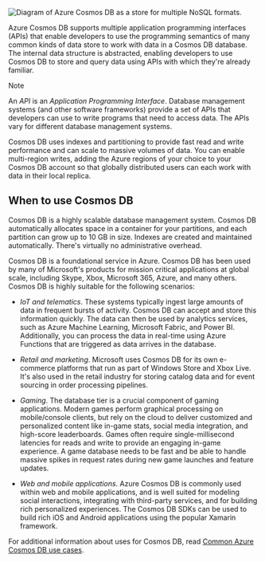 ![Diagram of Azure Cosmos DB as a store for multiple NoSQL formats.](../media/azure-cosmos-db.png)

Azure Cosmos DB supports multiple application programming interfaces (APIs) that enable developers to use the programming semantics of many common kinds of data store to work with data in a Cosmos DB database. The internal data structure is abstracted, enabling developers to use Cosmos DB to store and query data using APIs with which they're already familiar.

> [!NOTE]
> An *API* is an *Application Programming Interface*. Database management systems (and other software frameworks) provide a set of APIs that developers can use to write programs that need to access data. The APIs vary for different database management systems.

Cosmos DB uses indexes and partitioning to provide fast read and write performance and can scale to massive volumes of data. You can enable multi-region writes, adding the Azure regions of your choice to your Cosmos DB account so that globally distributed users can each work with data in their local replica.

## When to use Cosmos DB

Cosmos DB is a highly scalable database management system. Cosmos DB automatically allocates space in a container for your partitions, and each partition can grow up to 10 GB in size. Indexes are created and maintained automatically. There's virtually no administrative overhead.

Cosmos DB is a foundational service in Azure. Cosmos DB has been used by many of Microsoft's products for mission critical applications at global scale, including Skype, Xbox, Microsoft 365, Azure, and many others. Cosmos DB is highly suitable for the following scenarios:

- *IoT and telematics*. These systems typically ingest large amounts of data in frequent bursts of activity. Cosmos DB can accept and store this information quickly. The data can then be used by analytics services, such as Azure Machine Learning, Microsoft Fabric, and Power BI. Additionally, you can process the data in real-time using Azure Functions that are triggered as data arrives in the database.

- *Retail and marketing*. Microsoft uses Cosmos DB for its own e-commerce platforms that run as part of Windows Store and Xbox Live. It's also used in the retail industry for storing catalog data and for event sourcing in order processing pipelines.

- *Gaming*. The database tier is a crucial component of gaming applications. Modern games perform graphical processing on mobile/console clients, but rely on the cloud to deliver customized and personalized content like in-game stats, social media integration, and high-score leaderboards. Games often require single-millisecond latencies for reads and write to provide an engaging in-game experience. A game database needs to be fast and be able to handle massive spikes in request rates during new game launches and feature updates.

- *Web and mobile applications*. Azure Cosmos DB is commonly used within web and mobile applications, and is well suited for modeling social interactions, integrating with third-party services, and for building rich personalized experiences. The Cosmos DB SDKs can be used to build rich iOS and Android applications using the popular Xamarin framework.

For additional information about uses for Cosmos DB, read [Common Azure Cosmos DB use cases](/azure/cosmos-db/use-cases).
